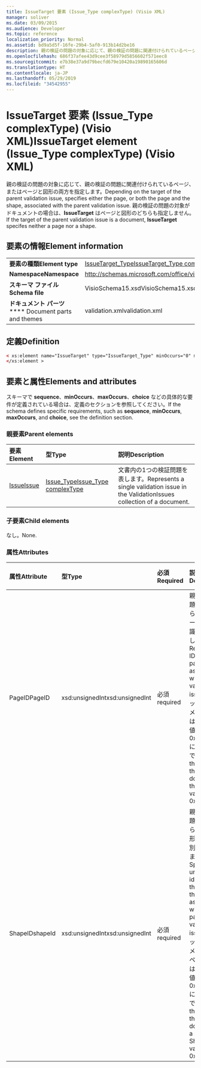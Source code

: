 ```yaml
---
title: IssueTarget 要素 (Issue_Type complexType) (Visio XML)
manager: soliver
ms.date: 03/09/2015
ms.audience: Developer
ms.topic: reference
localization_priority: Normal
ms.assetid: bd9a5d5f-16fe-29b4-5af0-913b14d2be16
description: 親の検証の問題の対象に応じて、親の検証の問題に関連付けられているページ、またはページと図形の両方を指定します。 親の検証の問題の対象がドキュメントの場合は、IssueTarget はページと図形のどちらも指定しません。
ms.openlocfilehash: 686f37afee43d9cee3f58979d5856602f571eec8
ms.sourcegitcommit: e7b38e37a9d79becfd679e10420a19890165606d
ms.translationtype: HT
ms.contentlocale: ja-JP
ms.lasthandoff: 05/29/2019
ms.locfileid: "34542955"
---
```

# <a name="issuetarget-element-issuetype-complextype-visio-xml"></a><span data-ttu-id="6c47f-104">IssueTarget 要素 (Issue_Type complexType) (Visio XML)</span><span class="sxs-lookup"><span data-stu-id="6c47f-104">IssueTarget element (Issue_Type complexType) (Visio XML)</span></span>

<span data-ttu-id="6c47f-105">親の検証の問題の対象に応じて、親の検証の問題に関連付けられているページ、またはページと図形の両方を指定します。</span><span class="sxs-lookup"><span data-stu-id="6c47f-105">Depending on the target of the parent validation issue, specifies either the page, or both the page and the shape, associated with the parent validation issue.</span></span> <span data-ttu-id="6c47f-106">親の検証の問題の対象がドキュメントの場合は、**IssueTarget** はページと図形のどちらも指定しません。</span><span class="sxs-lookup"><span data-stu-id="6c47f-106">If the target of the parent validation issue is a document, **IssueTarget** specifes neither a page nor a shape.</span></span> 
  
## <a name="element-information"></a><span data-ttu-id="6c47f-107">要素の情報</span><span class="sxs-lookup"><span data-stu-id="6c47f-107">Element information</span></span>

|||
|:-----|:-----|
|<span data-ttu-id="6c47f-108">**要素の種類**</span><span class="sxs-lookup"><span data-stu-id="6c47f-108">**Element type**</span></span> <br/> |[<span data-ttu-id="6c47f-109">IssueTarget_Type</span><span class="sxs-lookup"><span data-stu-id="6c47f-109">IssueTarget_Type complexType</span></span>](issuetarget_type-complextypevisio-xml.md) <br/> |
|<span data-ttu-id="6c47f-110">**Namespace**</span><span class="sxs-lookup"><span data-stu-id="6c47f-110">**Namespace**</span></span> <br/> |http://schemas.microsoft.com/office/visio/2012/main  <br/> |
|<span data-ttu-id="6c47f-111">**スキーマ ファイル**</span><span class="sxs-lookup"><span data-stu-id="6c47f-111">**Schema file**</span></span> <br/> |<span data-ttu-id="6c47f-112">VisioSchema15.xsd</span><span class="sxs-lookup"><span data-stu-id="6c47f-112">VisioSchema15.xsd</span></span>  <br/> |
|<span data-ttu-id="6c47f-113">**ドキュメント パーツ**</span><span class="sxs-lookup"><span data-stu-id="6c47f-113">\*\*\*\* Document parts and themes</span></span> <br/> |<span data-ttu-id="6c47f-114">validation.xml</span><span class="sxs-lookup"><span data-stu-id="6c47f-114">validation.xml</span></span>  <br/> |
   
## <a name="definition"></a><span data-ttu-id="6c47f-115">定義</span><span class="sxs-lookup"><span data-stu-id="6c47f-115">Definition</span></span>

```XML
< xs:element name="IssueTarget" type="IssueTarget_Type" minOccurs="0" maxOccurs="1" >
</xs:element >
```

## <a name="elements-and-attributes"></a><span data-ttu-id="6c47f-116">要素と属性</span><span class="sxs-lookup"><span data-stu-id="6c47f-116">Elements and attributes</span></span>

<span data-ttu-id="6c47f-117">スキーマで **sequence**、**minOccurs**、**maxOccurs**、**choice** などの具体的な要件が定義されている場合は、定義のセクションを参照してください。</span><span class="sxs-lookup"><span data-stu-id="6c47f-117">If the schema defines specific requirements, such as **sequence**, **minOccurs**,
    **maxOccurs**, and
    **choice**, see the definition section.</span></span> 
  
### <a name="parent-elements"></a><span data-ttu-id="6c47f-118">親要素</span><span class="sxs-lookup"><span data-stu-id="6c47f-118">Parent elements</span></span>

|<span data-ttu-id="6c47f-119">**要素**</span><span class="sxs-lookup"><span data-stu-id="6c47f-119">**Element**</span></span>|<span data-ttu-id="6c47f-120">**型**</span><span class="sxs-lookup"><span data-stu-id="6c47f-120">**Type**</span></span>|<span data-ttu-id="6c47f-121">**説明**</span><span class="sxs-lookup"><span data-stu-id="6c47f-121">**Description**</span></span>|
|:-----|:-----|:-----|
|[<span data-ttu-id="6c47f-122">Issue</span><span class="sxs-lookup"><span data-stu-id="6c47f-122">Issue</span></span>](issue-element-issues_type-complextypevisio-xml.md) <br/> |[<span data-ttu-id="6c47f-123">Issue_Type</span><span class="sxs-lookup"><span data-stu-id="6c47f-123">Issue_Type complexType</span></span>](issue_type-complextypevisio-xml.md) <br/> |<span data-ttu-id="6c47f-124">文書内の1つの検証問題を表します。</span><span class="sxs-lookup"><span data-stu-id="6c47f-124">Represents a single validation issue in the ValidationIssues collection of  a document.</span></span>  <br/> |
   
### <a name="child-elements"></a><span data-ttu-id="6c47f-125">子要素</span><span class="sxs-lookup"><span data-stu-id="6c47f-125">Child elements</span></span>

<span data-ttu-id="6c47f-126">なし。</span><span class="sxs-lookup"><span data-stu-id="6c47f-126">None.</span></span>
  
### <a name="attributes"></a><span data-ttu-id="6c47f-127">属性</span><span class="sxs-lookup"><span data-stu-id="6c47f-127">Attributes</span></span>

|<span data-ttu-id="6c47f-128">**属性**</span><span class="sxs-lookup"><span data-stu-id="6c47f-128">**Attribute**</span></span>|<span data-ttu-id="6c47f-129">**型**</span><span class="sxs-lookup"><span data-stu-id="6c47f-129">**Type**</span></span>|<span data-ttu-id="6c47f-130">**必須**</span><span class="sxs-lookup"><span data-stu-id="6c47f-130">**Required**</span></span>|<span data-ttu-id="6c47f-131">**説明**</span><span class="sxs-lookup"><span data-stu-id="6c47f-131">**Description**</span></span>|<span data-ttu-id="6c47f-132">**可能な値**</span><span class="sxs-lookup"><span data-stu-id="6c47f-132">**Possible values**</span></span>|
|:-----|:-----|:-----|:-----|:-----|
|<span data-ttu-id="6c47f-133">PageID</span><span class="sxs-lookup"><span data-stu-id="6c47f-133">PageID</span></span>  <br/> |<span data-ttu-id="6c47f-134">xsd:unsignedInt</span><span class="sxs-lookup"><span data-stu-id="6c47f-134">xsd:unsignedInt</span></span>  <br/> |<span data-ttu-id="6c47f-135">必須</span><span class="sxs-lookup"><span data-stu-id="6c47f-135">required</span></span>  <br/> |<span data-ttu-id="6c47f-136">親の検証の問題に関連付けられているページの一意の識別子を指定します。</span><span class="sxs-lookup"><span data-stu-id="6c47f-136">Returns the ID of the page that is associated with the validation issue.</span></span> <span data-ttu-id="6c47f-137">ターゲットがドキュメントの場合は、PageID 値を 0xFFFFFFFF にすることができます。</span><span class="sxs-lookup"><span data-stu-id="6c47f-137">If the target is the document, the PageID value can be 0xFFFFFFFF.</span></span>  <br/> |<span data-ttu-id="6c47f-138">xsd:unsignedInt 型の値。</span><span class="sxs-lookup"><span data-stu-id="6c47f-138">Values of the xsd:unsignedInt type.</span></span>  <br/> |
|<span data-ttu-id="6c47f-139">ShapeID</span><span class="sxs-lookup"><span data-stu-id="6c47f-139">shapeId</span></span>  <br/> |<span data-ttu-id="6c47f-140">xsd:unsignedInt</span><span class="sxs-lookup"><span data-stu-id="6c47f-140">xsd:unsignedInt</span></span>  <br/> |<span data-ttu-id="6c47f-141">必須</span><span class="sxs-lookup"><span data-stu-id="6c47f-141">required</span></span>  <br/> |<span data-ttu-id="6c47f-142">親の検証の問題に関連付けられている図形の一意の識別子を指定します。</span><span class="sxs-lookup"><span data-stu-id="6c47f-142">Specifies the unique identifier of the shape that is associated with the parent validation issue.</span></span> <span data-ttu-id="6c47f-143">ターゲットがドキュメントまたはページの場合は、ShapeID 値を 0xFFFFFFFF にすることができます。</span><span class="sxs-lookup"><span data-stu-id="6c47f-143">If the target is the document or a page, the ShapeID value can be 0xFFFFFFFF.</span></span>  <br/> |<span data-ttu-id="6c47f-144">xsd:unsignedInt 型の値。</span><span class="sxs-lookup"><span data-stu-id="6c47f-144">Values of the xsd:unsignedInt type.</span></span>  <br/> |
   

